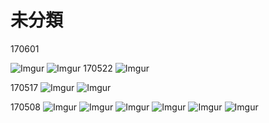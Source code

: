 # 未分類

170601

![Imgur](http://i.imgur.com/sNkXduz.jpg)
![Imgur](http://i.imgur.com/9S3CTdc.jpg)
170522
![Imgur](http://i.imgur.com/6mHErz1.jpg)

170517
![Imgur](http://i.imgur.com/Uhejqn5.jpg)
![Imgur](http://i.imgur.com/lb93yxH.jpg)

170508
![Imgur](http://i.imgur.com/i7lVyph.jpg)
![Imgur](http://i.imgur.com/SVVgIxX.jpg)
![Imgur](http://i.imgur.com/CGXBgtn.jpg)
![Imgur](http://i.imgur.com/Lv2x86T.jpg)
![Imgur](http://i.imgur.com/3JxbwFS.jpg)
![Imgur](http://i.imgur.com/IKIltOA.jpg)